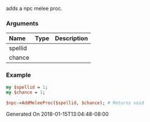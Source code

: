 adds a npc melee proc.
### Arguments
**Name**|**Type**|**Description**
:---|:---|:---
spellid||
chance||

### Example

```perl
my $spellid = 1;
my $chance = 1;

$npc->AddMeleeProc($spellid, $chance); # Returns void
```


Generated On 2018-01-15T13:04:48-08:00